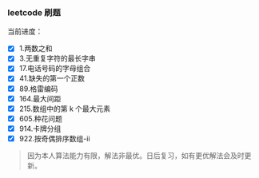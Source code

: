 ### leetcode 刷题

当前进度：

- [x] 1.两数之和
- [x] 3.无重复字符的最长字串
- [x] 17.电话号码的字母组合
- [x] 41.缺失的第一个正数
- [x] 89.格雷编码
- [x] 164.最大间距
- [x] 215.数组中的第 k 个最大元素
- [x] 605.种花问题
- [x] 914.卡牌分组
- [x] 922.按奇偶排序数组-ii

> 因为本人算法能力有限，解法非最优。日后复习，如有更优解法会及时更新。
